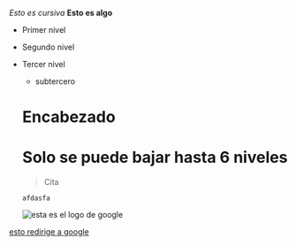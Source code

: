 *Esto es cursiva*
**Esto es algo**

* Primer nivel
* Segundo nivel
* Tercer nivel
  * subtercero
  
  # Encabezado
  # Solo se puede bajar hasta 6 niveles
  > Cita
  ~~~
  afdasfa
  ~~~
  ![esta es el logo de google](https://lh3.googleusercontent.com/proxy/ogwfaF0iwa05OnTNQFyD0rZ384sAN74p5xwJE6qfJmrEFcmgxlXo4zg22lrlaLcaS_hp9pFCu8s8QZ-GgDy37DxWVOHpq2B4IV35vb4wgHBWfJiYqI_AVARVMaguPane4Raedg=w530-h212-p)
  
  
[esto redirige a google](http://www.google.es)
